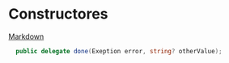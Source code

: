 # Constructores

[Markdown]("https://datosgobar.github.io/portal-andino/markdown-guide/")

```csharp
  public delegate done(Exeption error, string? otherValue);
```
